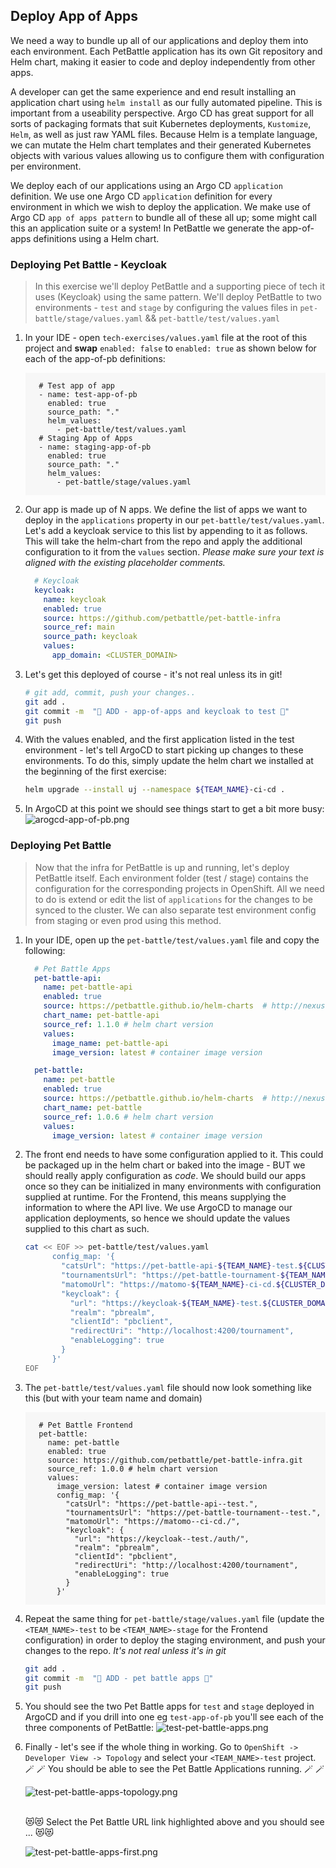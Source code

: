 ## Deploy App of Apps

We need a way to bundle up all of our applications and deploy them into each environment. Each PetBattle application has its own Git repository and Helm chart, making it easier to code and deploy independently from other apps.

A developer can get the same experience and end result installing an application chart using `helm install` as our fully automated pipeline. This is important from a useability perspective. Argo CD has great support for all sorts of packaging formats that suit Kubernetes deployments, `Kustomize`, `Helm`, as well as just raw YAML files. Because Helm is a template language, we can mutate the Helm chart templates and their generated Kubernetes objects with various values allowing us to configure them with configuration per environment.

We deploy each of our applications using an Argo CD `application` definition. We use one Argo CD `application` definition for every environment in which we wish to deploy the application. We make use of Argo CD `app of apps pattern` to bundle all of these all up; some might call this an application suite or a system! In PetBattle we generate the app-of-apps definitions using a Helm chart.

### Deploying Pet Battle - Keycloak

> In this exercise we'll deploy PetBattle and a supporting piece of tech it uses (Keycloak) using the same pattern. We'll deploy PetBattle to two environments - `test` and `stage` by configuring the values files in `pet-battle/stage/values.yaml` && `pet-battle/test/values.yaml`

1. In your IDE - open `tech-exercises/values.yaml` file at the root of this project and **swap** `enabled: false` to `enabled: true` as shown below for each of the app-of-pb definitions:

    <div class="highlight" style="background: #f7f7f7">
    <pre><code class="language-yaml">
      # Test app of app
      - name: test-app-of-pb
        enabled: true
        source_path: "."
        helm_values:
          - pet-battle/test/values.yaml
      # Staging App of Apps
      - name: staging-app-of-pb
        enabled: true
        source_path: "."
        helm_values:
          - pet-battle/stage/values.yaml
    </code></pre></div>

2. Our app is made up of N apps. We define the list of apps we want to deploy in the `applications` property in our `pet-battle/test/values.yaml`. Let's add a keycloak service to this list by appending to it as follows. This will take the helm-chart from the repo and apply the additional configuration to it from the `values` section. *Please make sure your text is aligned with the existing placeholder comments.*

    ```yaml
      # Keycloak
      keycloak:
        name: keycloak
        enabled: true
        source: https://github.com/petbattle/pet-battle-infra
        source_ref: main
        source_path: keycloak
        values:
          app_domain: <CLUSTER_DOMAIN>
    ```

3. Let's get this deployed of course - it's not real unless its in git!

    ```bash
    # git add, commit, push your changes..
    git add .
    git commit -m  "🐰 ADD - app-of-apps and keycloak to test 🐰"
    git push 
    ```

4. With the values enabled, and the first application listed in the test environment - let's tell ArgoCD to start picking up changes to these environments. To do this, simply update the helm chart we installed at the beginning of the first exercise:

    ```bash
    helm upgrade --install uj --namespace ${TEAM_NAME}-ci-cd .
    ```

5. In ArgoCD at this point we should see things start to get a bit more busy:
![arogcd-app-of-pb.png](images/arogcd-app-of-pb.png)

### Deploying Pet Battle

> Now that the infra for PetBattle is up and running, let's deploy PetBattle itself. Each environment folder (test / stage) contains the configuration for the corresponding projects in OpenShift. All we need to do is extend or edit the list of `applications` for the changes to be synced to the cluster. We can also separate test environment config from staging or even prod using this method.

1. In your IDE, open up the `pet-battle/test/values.yaml` file and copy the following:

    ```yaml
      # Pet Battle Apps
      pet-battle-api:
        name: pet-battle-api
        enabled: true
        source: https://petbattle.github.io/helm-charts  # http://nexus:8081/repository/helm-charts
        chart_name: pet-battle-api
        source_ref: 1.1.0 # helm chart version
        values:
          image_name: pet-battle-api
          image_version: latest # container image version

      pet-battle:
        name: pet-battle
        enabled: true
        source: https://petbattle.github.io/helm-charts  # http://nexus:8081/repository/helm-charts 
        chart_name: pet-battle
        source_ref: 1.0.6 # helm chart version
        values:
          image_version: latest # container image version
    ```

2. The front end needs to have some configuration applied to it. This could be packaged up in the helm chart or baked into the image - BUT we should really apply configuration as *code*. We should build our apps once so they can be initialized in many environments with configuration supplied at runtime. For the Frontend, this means supplying the information to where the API live. We use ArgoCD to manage our application deployments, so hence we should update the values supplied to this chart as such.

    ```bash
    cat << EOF >> pet-battle/test/values.yaml
          config_map: '{
            "catsUrl": "https://pet-battle-api-${TEAM_NAME}-test.${CLUSTER_DOMAIN}",
            "tournamentsUrl": "https://pet-battle-tournament-${TEAM_NAME}-test.${CLUSTER_DOMAIN}",
            "matomoUrl": "https://matomo-${TEAM_NAME}-ci-cd.${CLUSTER_DOMAIN}/",
            "keycloak": {
              "url": "https://keycloak-${TEAM_NAME}-test.${CLUSTER_DOMAIN}/auth/",
              "realm": "pbrealm",
              "clientId": "pbclient",
              "redirectUri": "http://localhost:4200/tournament",
              "enableLogging": true
            }
          }'
    EOF
    ```

3. The `pet-battle/test/values.yaml` file should now look something like this (but with your team name and domain)

    <div class="highlight" style="background: #f7f7f7">
    <pre><code class="language-yaml">
      # Pet Battle Frontend
      pet-battle:
        name: pet-battle
        enabled: true
        source: https://github.com/petbattle/pet-battle-infra.git
        source_ref: 1.0.0 # helm chart version
        values:
          image_version: latest # container image version
          config_map: '{
            "catsUrl": "https://pet-battle-api-<TEAM_NAME>-test.<CLUSTER_DOMAIN>",
            "tournamentsUrl": "https://pet-battle-tournament-<TEAM_NAME>-test.<CLUSTER_DOMAIN>",
            "matomoUrl": "https://matomo-<TEAM_NAME>-ci-cd.<CLUSTER_DOMAIN>/",
            "keycloak": {
              "url": "https://keycloak-<TEAM_NAME>-test.<CLUSTER_DOMAIN>/auth/",
              "realm": "pbrealm",
              "clientId": "pbclient",
              "redirectUri": "http://localhost:4200/tournament",
              "enableLogging": true
            }
          }'
    </code></pre></div>

4. Repeat the same thing for `pet-battle/stage/values.yaml` file (update the `<TEAM_NAME>-test` to be `<TEAM_NAME>-stage` for the Frontend configuration) in order to deploy the staging environment, and push your changes to the repo. _It's not real unless it's in git_

    ```bash
    git add .
    git commit -m  "🐩 ADD - pet battle apps 🐩"
    git push 
    ```

5. You should see the two Pet Battle apps for `test` and `stage` deployed in ArgoCD and if you drill into one eg `test-app-of-pb` you'll see each of the three components of PetBattle:
![test-pet-battle-apps.png](images/test-pet-battle-apps.png)

6. Finally - let's see if the whole thing in working. Go to `OpenShift -> Developer View -> Topology` and select your `<TEAM_NAME>-test` project.
    </br>
    🪄 🪄 You should be able to see the Pet Battle Applications running. 🪄 🪄

    ![test-pet-battle-apps-topology.png](images/test-pet-battle-apps-topology.png)

    </br>
    😻😻 Select the Pet Battle URL link highlighted above and you should see ... 😻😻

    ![test-pet-battle-apps-first.png](images/test-pet-battle-apps-first.png)
